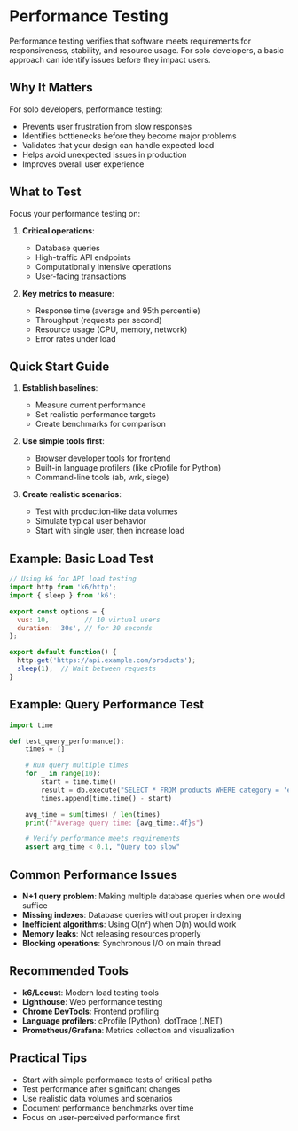 # Performance Testing

Performance testing verifies that software meets requirements for responsiveness, stability, and resource usage. For solo developers, a basic approach can identify issues before they impact users.

## Why It Matters

For solo developers, performance testing:
- Prevents user frustration from slow responses
- Identifies bottlenecks before they become major problems
- Validates that your design can handle expected load
- Helps avoid unexpected issues in production
- Improves overall user experience

## What to Test

Focus your performance testing on:

1. **Critical operations**:
   - Database queries
   - High-traffic API endpoints
   - Computationally intensive operations
   - User-facing transactions

2. **Key metrics to measure**:
   - Response time (average and 95th percentile)
   - Throughput (requests per second)
   - Resource usage (CPU, memory, network)
   - Error rates under load

## Quick Start Guide

1. **Establish baselines**:
   - Measure current performance
   - Set realistic performance targets
   - Create benchmarks for comparison

2. **Use simple tools first**:
   - Browser developer tools for frontend
   - Built-in language profilers (like cProfile for Python)
   - Command-line tools (ab, wrk, siege)

3. **Create realistic scenarios**:
   - Test with production-like data volumes
   - Simulate typical user behavior
   - Start with single user, then increase load

## Example: Basic Load Test

```javascript
// Using k6 for API load testing
import http from 'k6/http';
import { sleep } from 'k6';

export const options = {
  vus: 10,         // 10 virtual users
  duration: '30s', // for 30 seconds
};

export default function() {
  http.get('https://api.example.com/products');
  sleep(1);  // Wait between requests
}
```

## Example: Query Performance Test

```python
import time

def test_query_performance():
    times = []

    # Run query multiple times
    for _ in range(10):
        start = time.time()
        result = db.execute("SELECT * FROM products WHERE category = 'electronics'")
        times.append(time.time() - start)

    avg_time = sum(times) / len(times)
    print(f"Average query time: {avg_time:.4f}s")

    # Verify performance meets requirements
    assert avg_time < 0.1, "Query too slow"
```

## Common Performance Issues

- **N+1 query problem**: Making multiple database queries when one would suffice
- **Missing indexes**: Database queries without proper indexing
- **Inefficient algorithms**: Using O(n²) when O(n) would work
- **Memory leaks**: Not releasing resources properly
- **Blocking operations**: Synchronous I/O on main thread

## Recommended Tools

- **k6/Locust**: Modern load testing tools
- **Lighthouse**: Web performance testing
- **Chrome DevTools**: Frontend profiling
- **Language profilers**: cProfile (Python), dotTrace (.NET)
- **Prometheus/Grafana**: Metrics collection and visualization

## Practical Tips

- Start with simple performance tests of critical paths
- Test performance after significant changes
- Use realistic data volumes and scenarios
- Document performance benchmarks over time
- Focus on user-perceived performance first
